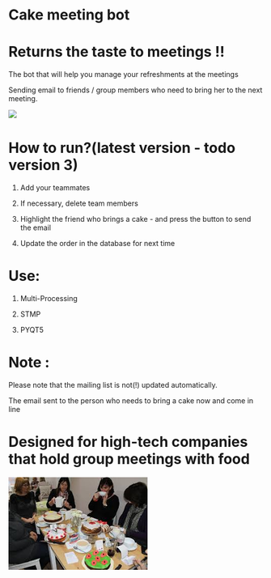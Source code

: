 # Cake meeting bot 
# Returns the taste to meetings !!
 
The bot that will help you manage your refreshments at the meetings

Sending email to friends / group members who need to bring her to the next meeting.

![](pi.png)

# How to run?(latest  version - todo version 3)

1. Add your teammates

2. If necessary, delete team members

3. Highlight the friend who brings a cake - and press the button to send the email

4. Update the order in the database for next time

# Use:

1. Multi-Processing

2. STMP

3. PYQT5

# Note :

Please note that the mailing list is not(!) updated automatically.

The email sent to the person who needs to bring a cake now and come in line




# Designed for high-tech companies that hold group meetings with food

![](images.jpg)


